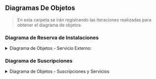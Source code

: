 
## Diagramas De Objetos
> En esta carpeta se irán registrando las iteraciones realizadas para obtener el diagrama de objetos
### Diagrama de Reserva de Instalaciones

<details>
    <summary>Diagrama de Objetos - Servicio Externo:</summary>
      <div align="center">
        <image src="./Reserva_Instalaciones/Diagrama_de_Objetos-Servicio_Externo.svg" align="center">
      </div>
  </details>
            
### Diagrama de Suscripciones

<details>
    <summary>Diagrama de Objetos - Suscripciones y Servicios</summary>
      <div align="center">
        <image src="./Suscripción_de_Servicios/Diagrama_de_Objetos_Suscripción.svg" align="center">
      </div>
  </details>
